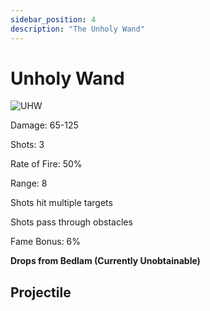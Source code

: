 ```yaml
---
sidebar_position: 4
description: "The Unholy Wand"
---
```


# Unholy Wand

![UHW](http://i.imgur.com/Cqyy5Be.png)

<i>  </i>

Damage: 65-125

Shots: 3

Rate of Fire: 50%

Range: 8

Shots hit multiple targets

Shots pass through obstacles

Fame Bonus: 6%
 
**Drops from Bedlam (Currently Unobtainable)**

## Projectile

